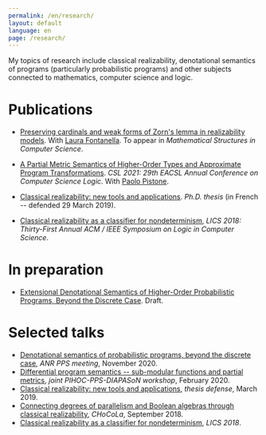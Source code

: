 ```yaml
---
permalink: /en/research/
layout: default
language: en
page: /research/
---
```


My topics of research include classical realizability, denotational semantics of programs (particularly probabilistic programs) and other subjects connected to mathematics, computer science and logic.

Publications
============

* [Preserving cardinals and weak forms of Zorn's lemma in realizability models](/docs/fontanella-geoffroy-2020-preserving-cardinals-and-weak-zorn-in-classical-realizability.pdf). With [Laura Fontanella](https://www.i2m.univ-amu.fr/perso/laura.fontanella/). To appear in *Mathematical Structures in Computer Science*.

* [A Partial Metric Semantics of Higher-Order Types and Approximate Program Transformations](https://doi.org/10.4230/LIPIcs.CSL.2021.23). *CSL 2021: 29th EACSL Annual Conference on Computer Science Logic*. With [Paolo Pistone](http://logica.uniroma3.it/pistone/).

* [Classical realizability: new tools and applications](/docs/these.pdf). *Ph.D. thesis* (in French -- defended 29 March 2019).

* [Classical realizability as a classifier for nondeterminism](https://hal.archives-ouvertes.fr/hal-01802215), *LICS 2018: Thirty-First Annual ACM / IEEE Symposium on Logic in Computer Science*.

In preparation
==============

* [Extensional Denotational Semantics of Higher-Order Probabilistic Programs, Beyond the Discrete Case](/docs/geoffroy-2021-convex-qbs.pdf). Draft.

Selected talks
==============

* [Denotational semantics of probabilistic programs, beyond the discrete case](/docs/slides-geoffroy-reunion-pps-11-20.pdf), *ANR PPS meeting*, November 2020.
* [Differential program semantics -- sub-modular functions and partial metrics](/docs/slides-geoffroy-pihoc-02-20.pdf), *joint PIHOC-PPS-DIAPASoN workshop*, February 2020.
* [Classical realizability: new tools and applications](/docs/slides-geoffroy-thesis.pdf), *thesis defense*, March 2019.
* [Connecting degrees of parallelism and Boolean algebras through classical realizability](/docs/slides-geoffroy-chocola-09-2018.pdf), *CHoCoLa*, September 2018.
* [Classical realizability as a classifier for nondeterminism](/docs/slides-geoffroy-2018-classical-realizability-classifier-for-nondeterminism.pdf), *LICS 2018*.
